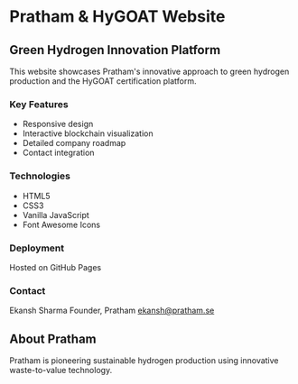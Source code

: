 # Pratham & HyGOAT Website

## Green Hydrogen Innovation Platform

This website showcases Pratham's innovative approach to green hydrogen production and the HyGOAT certification platform.

### Key Features
- Responsive design
- Interactive blockchain visualization
- Detailed company roadmap
- Contact integration

### Technologies
- HTML5
- CSS3
- Vanilla JavaScript
- Font Awesome Icons

### Deployment
Hosted on GitHub Pages

### Contact
Ekansh Sharma
Founder, Pratham
ekansh@pratham.se

## About Pratham
Pratham is pioneering sustainable hydrogen production using innovative waste-to-value technology.
